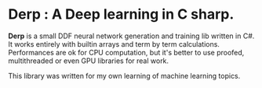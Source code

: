 # **Derp** : A **De**ep learning in C sha**rp**.

**Derp** is a small DDF neural network generation and training lib written in C#.
It works entirely with builtin arrays and term by term calculations. Performances are ok for CPU computation, but it's better to use proofed, multithreaded or even GPU libraries for real work.

This library was written for my own learning of machine learning topics.
